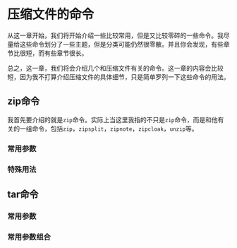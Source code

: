 # 压缩文件的命令

从这一章开始，我们将开始介绍一些比较常用，但是又比较零碎的一些命令。我尽量给这些命令划分了一些主题，但是分类可能仍然很零散。并且你会发现，有些章节比很短，而有些章节很长。

总之，这一章，我们将会介绍几个和压缩文件有关的命令。这一章的内容会比较短，因为我不打算介绍压缩文件的具体细节，只是简单罗列一下这些命令的用法。

## zip命令

我首先要介绍的就是`zip`命令。实际上当这里我指的不只是`zip`命令，而是和他有关的一组命令，包括`zip`，`zipsplit`，`zipnote`，`zipcloak`，`unzip`等。

### 常用参数

### 特殊用法

## tar命令

### 常用参数

### 常用参数组合